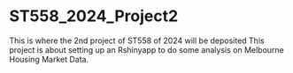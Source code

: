 # ST558_2024_Project2
This is where the 2nd project of ST558 of 2024 will be deposited
This project is about setting up an Rshinyapp to do some analysis on Melbourne Housing Market Data.
